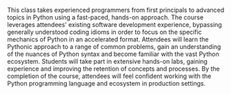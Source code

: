 This class takes experienced programmers from first principals to advanced topics in Python using a fast-paced, hands-on approach. The course leverages attendees' existing software development experience, bypassing generally understood coding idioms in order to focus on the specific mechanics of Python in an accelerated format. Attendees will learn the Pythonic approach to a range of common problems, gain an understanding of the nuances of Python syntax and become familiar with the vast Python ecosystem. Students will take part in extensive hands-on labs, gaining experience and improving the retention of concepts and processes. By the completion of the course, attendees will feel confident working with the Python programming language and ecosystem in production settings.
